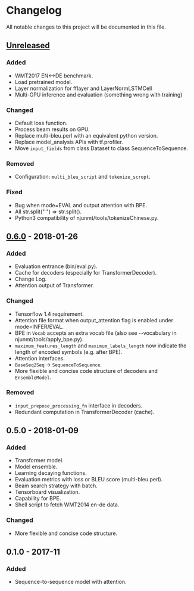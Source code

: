 # Changelog
All notable changes to this project will be documented in this file.


## [Unreleased]

### Added
- WMT2017 EN<->DE benchmark.
- Load pretrained model.
- Layer normalization for fflayer and LayerNormLSTMCell
- Multi-GPU inference and evaluation (something wrong with training)

### Changed
- Default loss function.
- Process beam results on GPU.
- Replace multi-bleu.perl with an equivalent python version.
- Replace model_analysis APIs with tf.profiler.
- Move `input_fields` from class Dataset to class SequenceToSequence.

### Removed
- Configuration: ``multi_bleu_script`` and ``tokenize_scropt``.

### Fixed
- Bug when mode=EVAL and output attention with BPE.
- All str.split(" ") => str.split().
- Python3 compatibility of njunmt/tools/tokenizeChinese.py.

## [0.6.0] - 2018-01-26
### Added
- Evaluation entrance (bin/eval.py).
- Cache for decoders (especially for TransformerDecoder).
- Change Log.
- Attention output of Transformer.


### Changed
- Tensorflow 1.4 requirement.
- Attention file format when output_attention flag is enabled under mode=INFER/EVAL.
- BPE in ``Vocab`` accepts an extra vocab file (also see --vocabulary in njunmt/tools/apply_bpe.py).
- ``maximum_features_length`` and ``maximum_labels_length`` now indicate the length of encoded symbols (e.g. after BPE).
- Attention interfaces.
- ``BaseSeq2Seq`` -> ``SequenceToSequence``.
- More flexible and concise code structure of decoders and ``EnsembleModel``.

### Removed
- ``input_prepose_processing_fn`` interface in decoders.
- Redundant computation in TransformerDecoder (cache).

## 0.5.0 - 2018-01-09
### Added
- Transformer model.
- Model ensemble.
- Learning decaying functions.
- Evaluation metrics with loss or BLEU score (multi-bleu.perl).
- Beam search strategy with batch.
- Tensorboard visualization.
- Capability for BPE.
- Shell script to fetch WMT2014 en-de data.

### Changed
- More flexible and concise code structure.


## 0.1.0 - 2017-11
### Added
- Sequence-to-sequence model with attention.


[Unreleased]: https://github.com/zhaocq-nlp/NJUNMT-tf/compare/v0.6...master
[0.6.0]: https://github.com/zhaocq-nlp/NJUNMT-tf/compare/v0.5...v0.6

